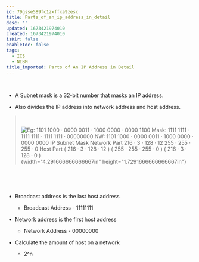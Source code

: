 ```yaml
---
id: 79gsse589fc1zxffxa9zesc
title: Parts_of_an_ip_address_in_detail
desc: ''
updated: 1673421974010
created: 1673421974010
isDir: false
enableToc: false
tags:
  - ICS
  - NIBM
title_imported: Parts of An IP Address in Detail
---
```


 

-   A Subnet mask is a 32-bit number that masks an IP address.

-   Also divides the IP address into network address and host address.

>  
>
> ![Eg: 1101 1000 · 0000 0011 · 1000 0000 · 0000 1100 Mask: 1111 1111 · 1111 1111 · 1111 1111 · 00000000 NW: 1101 1000 · 0000 0011 · 1000 0000 · 0000 0000 IP Subnet Mask Network Part 216 · 3 · 128 · 12 255 · 255 · 255 · 0 Host Part ( 216 · 3 · 128 · 12 ) ( 255 · 255 · 255 · 0 ) ( 216 · 3 · 128 · 0 ) ](021_Subnet_Mask_000.png){width="4.291666666666667in" height="1.7291666666666667in"}

 

 

-   Broadcast address is the last host address

    -   Broadcast Address - 11111111


-   Network address is the first host address

    -   Network Address - 00000000

-   Calculate the amount of host on a network

    -   2\^n
